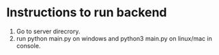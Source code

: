 # Instructions to run backend
1. Go to server direcrory.
2. run python main.py on windows and python3 main.py on linux/mac in console.